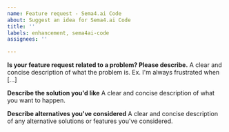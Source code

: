 ```yaml
---
name: Feature request - Sema4.ai Code
about: Suggest an idea for Sema4.ai Code
title: ''
labels: enhancement, sema4ai-code
assignees: ''

---
```


**Is your feature request related to a problem? Please describe.**
A clear and concise description of what the problem is. Ex. I'm always frustrated when [...]

**Describe the solution you'd like**
A clear and concise description of what you want to happen.

**Describe alternatives you've considered**
A clear and concise description of any alternative solutions or features you've considered.
